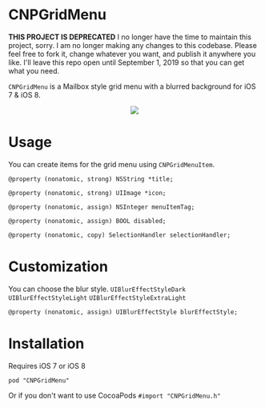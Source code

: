 # CNPGridMenu


**THIS PROJECT IS DEPRECATED** I no longer have the time to maintain this project, sorry. I am no longer making any changes to this codebase. Please feel free to fork it, change whatever you want, and publish it anywhere you like. I'll leave this repo open until September 1, 2019 so that you can get what you need.


`CNPGridMenu` is a Mailbox style grid menu with a blurred background for iOS 7 & iOS 8.

<p align="center"><img src="http://i.imgur.com/KhvwNU4.gif"/></p>

# Usage

You can create items for the grid menu using `CNPGridMenuItem`.

`@property (nonatomic, strong) NSString *title;`

`@property (nonatomic, strong) UIImage *icon;`

`@property (nonatomic, assign) NSInteger menuItemTag;`

`@property (nonatomic, assign) BOOL disabled;`

`@property (nonatomic, copy) SelectionHandler selectionHandler;`

# Customization

You can choose the blur style. `UIBlurEffectStyleDark` `UIBlurEffectStyleLight` `UIBlurEffectStyleExtraLight`

`@property (nonatomic, assign) UIBlurEffectStyle blurEffectStyle;`

# Installation

Requires iOS 7 or iOS 8

` pod "CNPGridMenu" `

Or if you don't want to use CocoaPods ` #import "CNPGridMenu.h" `
